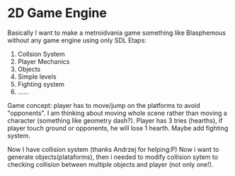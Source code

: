 # 2D Game Engine
Basically I want to make a metroidvania game something like Blasphemous without any game engine using only SDL
Etaps:
1. Collsion System
2. Player Mechanics
3. Objects
4. Simple levels
5. Fighting system
6. ......

Game concept:
player has to move/jump on the platforms to avoid "opponents". I am thinking about moving whole scene rather than moving a character (something like geometry dash?). Player has 3 tries (hearths), if player touch ground or opponents, he will lose 1 hearth. Maybe add fighting system.

Now I have collision system (thanks Andrzej for helping:P)
Now i want to generate objects(plataforms), then i needed to modify collision sytem to checking collision between multiple objects and player (not only one!).
